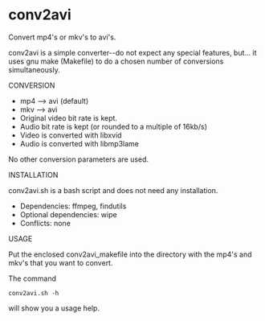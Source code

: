 conv2avi
========

Convert mp4's or mkv's to avi's.

conv2avi is a simple converter--do not expect any special features, but...
it uses gnu make (Makefile) to do a chosen number of conversions simultaneously.


CONVERSION

- mp4 --> avi (default)
- mkv --> avi
- Original video bit rate is kept.
- Audio bit rate is kept (or rounded to a multiple of 16kb/s)
- Video is converted with libxvid
- Audio is converted with libmp3lame

No other conversion parameters are used.


INSTALLATION

conv2avi.sh  is a bash script and does not need any installation.
- Dependencies: 			ffmpeg, findutils
- Optional dependencies: 	wipe
- Conflicts:  				none


USAGE

Put the enclosed conv2avi_makefile into the directory with the mp4's and mkv's that you want to convert.

The command

	conv2avi.sh -h

will show you a usage help.
